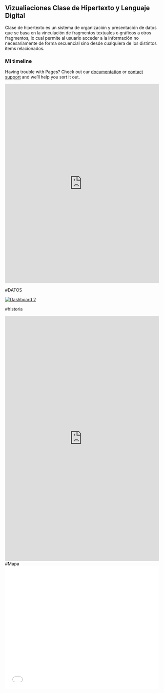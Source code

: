 ## Vizualiaciones Clase de Hipertexto y Lenguaje Digital 

Clase de hipertexto es un sistema de organización y presentación de datos que se basa en la vinculación de fragmentos textuales o gráficos a otros fragmentos, lo cual permite al usuario acceder a la información no necesariamente de forma secuencial sino desde cualquiera de los distintos ítems relacionados.


### Mi timeline

Having trouble with Pages? Check out our [documentation](https://help.github.com/categories/github-pages-basics/) or [contact support](https://github.com/contact) and we’ll help you sort it out.
<iframe src='https://cdn.knightlab.com/libs/timeline3/latest/embed/index.html?source=1LjoPoVMYNgxly5X8UoITiH3NljbhZdOfClwWrrqpElk&font=Default&lang=en&initial_zoom=2&height=650' width='100%' height='650' webkitallowfullscreen mozallowfullscreen allowfullscreen frameborder='0'></iframe>

#DATOS
<div class='tableauPlaceholder' id='viz1510710735935' style='position: relative'><noscript><a href='#'><img alt='Dashboard 2 ' src='https:&#47;&#47;public.tableau.com&#47;static&#47;images&#47;hu&#47;hurtos_1&#47;Dashboard2&#47;1_rss.png' style='border: none' /></a></noscript><object class='tableauViz'  style='display:none;'><param name='host_url' value='https%3A%2F%2Fpublic.tableau.com%2F' /> <param name='embed_code_version' value='3' /> <param name='site_root' value='' /><param name='name' value='hurtos_1&#47;Dashboard2' /><param name='tabs' value='no' /><param name='toolbar' value='yes' /><param name='static_image' value='https:&#47;&#47;public.tableau.com&#47;static&#47;images&#47;hu&#47;hurtos_1&#47;Dashboard2&#47;1.png' /> <param name='animate_transition' value='yes' /><param name='display_static_image' value='yes' /><param name='display_spinner' value='yes' /><param name='display_overlay' value='yes' /><param name='display_count' value='yes' /></object></div>                <script type='text/javascript'>                    var divElement = document.getElementById('viz1510710735935');                    var vizElement = divElement.getElementsByTagName('object')[0];                    vizElement.style.minWidth='200px';vizElement.style.maxWidth='200px';vizElement.style.width='100%';vizElement.style.minHeight='200px';vizElement.style.maxHeight='200px';vizElement.style.height=(divElement.offsetWidth*0.75)+'px';                    var scriptElement = document.createElement('script');                    scriptElement.src = 'https://public.tableau.com/javascripts/api/viz_v1.js';                    vizElement.parentNode.insertBefore(scriptElement, vizElement);                </script>

#historia 
<iframe src="https://uploads.knightlab.com/storymapjs/4c1b681abdd3192dd6407aa4a9790680/la-ruta-de-mi-vida/index.html" frameborder="0" width="100%" height="800"></iframe>
#Mapa

<iframe id="datawrapper-chart-r6waX" src="//datawrapper.dwcdn.net/r6waX/1/" scrolling="no" frameborder="0" allowtransparency="true" allowfullscreen="allowfullscreen" webkitallowfullscreen="webkitallowfullscreen" mozallowfullscreen="mozallowfullscreen" oallowfullscreen="oallowfullscreen" msallowfullscreen="msallowfullscreen" style="width: 0; min-width: 100% !important;" height="400"></iframe><script type="text/javascript">if("undefined"==typeof window.datawrapper)window.datawrapper={};window.datawrapper["r6waX"]={},window.datawrapper["r6waX"].embedDeltas={"100":525,"200":475,"300":425,"400":400,"500":400,"600":400,"700":375,"800":375,"900":375,"1000":375},window.datawrapper["r6waX"].iframe=document.getElementById("datawrapper-chart-r6waX"),window.datawrapper["r6waX"].iframe.style.height=window.datawrapper["r6waX"].embedDeltas[Math.min(1e3,Math.max(100*Math.floor(window.datawrapper["r6waX"].iframe.offsetWidth/100),100))]+"px",window.addEventListener("message",function(a){if("undefined"!=typeof a.data["datawrapper-height"])for(var b in a.data["datawrapper-height"])if("r6waX"==b)window.datawrapper["r6waX"].iframe.style.height=a.data["datawrapper-height"][b]+"px"});</script>
